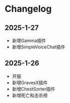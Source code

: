 # Changelog

## 2025-1-27
- 新增Gamma插件
- 新增SimpleVoiceChat插件

## 2025-1-26
- 开服
- 新增GravesX插件
- 新增ChestSorter插件
- 新增死亡和击杀榜
